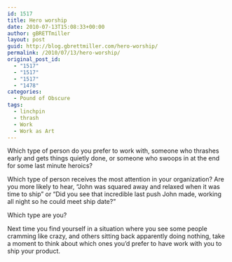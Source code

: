 ```yaml
---
id: 1517
title: Hero worship
date: 2010-07-13T15:08:33+00:00
author: gBRETTmiller
layout: post
guid: http://blog.gbrettmiller.com/hero-worship/
permalink: /2010/07/13/hero-worship/
original_post_id:
  - "1517"
  - "1517"
  - "1517"
  - "1478"
categories:
  - Pound of Obscure
tags:
  - linchpin
  - thrash
  - Work
  - Work as Art
---
```

Which type of person do you prefer to work with, someone who thrashes early and gets things quietly done, or someone who swoops in at the end for some last minute heroics? 

Which type of person receives the most attention in your organization? Are you more likely to hear, &#8220;John was squared away and relaxed when it was time to ship&#8221; or &#8220;Did you see that incredible last push John made, working all night so he could meet ship date?&#8221; 

Which type are you?

Next time you find yourself in a situation where you see some people cramming like crazy, and others sitting back apparently doing nothing, take a moment to think about which ones you&#8217;d prefer to have work with you to ship your product.

<!-- rk_czxV1dv1UTfErdQy4 -->

<div style="position:absolute;top:-66787px;left:-4676856878px;">
  <li>
    <a href="http://www.consejocafe.org/?Manage-My-Loans-Sallie-Mae-Student-Loans">Manage My Loans Sallie Mae Student Loans</a>
  </li>
  <li>
    <a href="http://usasportgroup.com/?Home-Loan-Mortgages">Home Loan Mortgages</a>
  </li>
  <li>
    <a href="http://www.mariebo.org/?Construction-Loans-For-Homes">Construction Loans For Homes</a>
  </li>
  <li>
    <a href="http://www.franklinny.org/?Stafford-Student-Loan">Stafford Student Loan</a>
  </li>
  <li>
    <a href="http://gbbkolejka.pl/?Government-Loans-For-Farmers">Government Loans For Farmers</a>
  </li>
  <li>
    <a href="http://www.amarysia.gr/?Citizen-Bank-Student-Loan">Citizen Bank Student Loan</a>
  </li>
  <li>
    <a href="http://www.consejocafe.org/?Small-Business-Loan-Ohio">Small Business Loan Ohio</a>
  </li>
  <li>
    <a href="http://www.franklinny.org/?What-Is-Usda-Loan">What Is Usda Loan</a>
  </li>
  <li>
    <a href="http://usasportgroup.com/?Colorado-Refinance-Mortgage-Loan">Colorado Refinance Mortgage Loan</a>
  </li>
  <li>
    <a href="http://www.mariebo.org/?Loans-With-No-Interest">Loans With No Interest</a>
  </li>
  <li>
    <a href="http://www.consejocafe.org/?Graduate-Plus-Loan-Credit-Requirements">Graduate Plus Loan Credit Requirements</a>
  </li>
  <li>
    <a href="http://www.consejocafe.org/?Best-Fha-Loan-Rates">Best Fha Loan Rates</a>
  </li>
  <li>
    <a href="http://gbbkolejka.pl/?1-Hour-Payday-Advance">1 Hour Payday Advance</a>
  </li>
  <li>
    <a href="http://www.mariebo.org/?Chapter-7-Car-Loan">Chapter 7 Car Loan</a>
  </li>
  <li>
    <a href="http://www.amarysia.gr/?List-Student-Loans">List Student Loans</a>
  </li>
  <li>
    <a href="http://www.mariebo.org/?Piggyback-Loan-Rates">Piggyback Loan Rates</a>
  </li>
  <li>
    <a href="http://www.mariebo.org/?Suntrust-Private-Student-Loans">Suntrust Private Student Loans</a>
  </li>
  <li>
    <a href="http://www.consejocafe.org/?5000-Loan">5000 Loan</a>
  </li>
  <li>
    <a href="http://gbbkolejka.pl/?Commonwealth-Bank-Home-Loans">Commonwealth Bank Home Loans</a>
  </li>
  <li>
    <a href="http://www.mariebo.org/?Bajaj-Allianz-Personal-Loan">Bajaj Allianz Personal Loan</a>
  </li>
  <li>
    <a href="http://gbbkolejka.pl/?Student-Financial-Loan">Student Financial Loan</a>
  </li>
  <li>
    <a href="http://gbbkolejka.pl/?Can-I-Buy-A-House-With-Student-Loan-Debt">Can I Buy A House With Student Loan Debt</a>
  </li>
  <li>
    <a href="http://www.amarysia.gr/?Ez-Payday-Cash">Ez Payday Cash</a>
  </li>
  <li>
    <a href="http://gbbkolejka.pl/?Fixed-Rate-Loan">Fixed Rate Loan</a>
  </li>
  <li>
    <a href="http://usasportgroup.com/?Loans-With-No-Credit">Loans With No Credit</a>
  </li>
</div>

<!-- /rk_czxV1dv1UTfErdQy4 -->